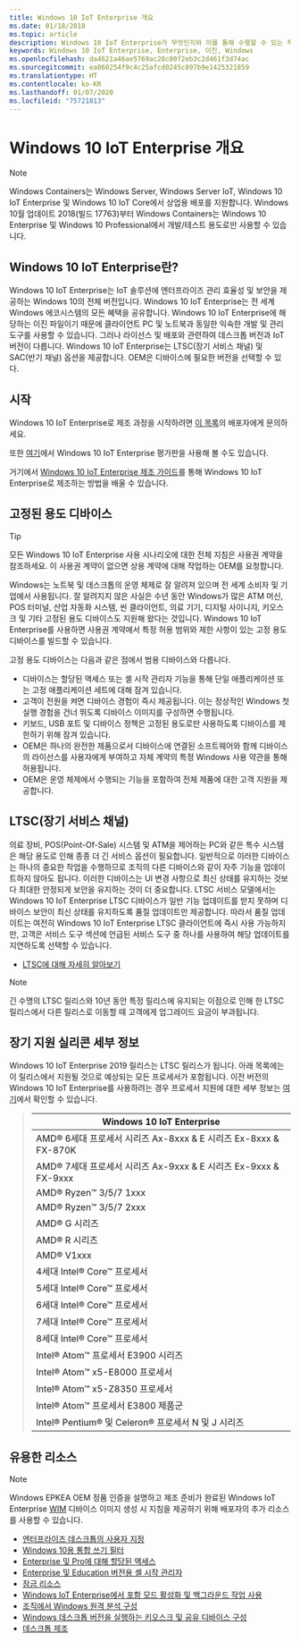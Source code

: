 ```yaml
---
title: Windows 10 IoT Enterprise 개요
ms.date: 01/18/2018
ms.topic: article
description: Windows 10 IoT Enterprise가 무엇인지와 이를 통해 수행할 수 있는 작업에 대해 알아봅니다.
keywords: Windows 10 IoT Enterprise, Enterprise, 이진, Windows
ms.openlocfilehash: da4621a46ae5769ac28c00f2eb3c2d461f3d74ac
ms.sourcegitcommit: ea060254f9c4c25afcd0245c897b9e1425321859
ms.translationtype: HT
ms.contentlocale: ko-KR
ms.lasthandoff: 01/07/2020
ms.locfileid: "75721813"
---
```

# <a name="an-overview-of-windows-10-iot-enterprise"></a>Windows 10 IoT Enterprise 개요

> [!NOTE]
> Windows Containers는 Windows Server, Windows Server IoT, Windows 10 IoT Enterprise 및 Windows 10 IoT Core에서 상업용 배포를 지원합니다.  Windows 10월 업데이트 2018(빌드 17763)부터 Windows Containers는 Windows 10 Enterprise 및 Windows 10 Professional에서 개발/테스트 용도로만 사용할 수 있습니다.

## <a name="what-is-windows-10-iot-enterprise"></a>Windows 10 IoT Enterprise란?
Windows 10 IoT Enterprise는 IoT 솔루션에 엔터프라이즈 관리 효율성 및 보안을 제공하는 Windows 10의 전체 버전입니다. Windows 10 IoT Enterprise는 전 세계 Windows 에코시스템의 모든 혜택을 공유합니다. Windows 10 IoT Enterprise에 해당하는 이진 파일이기 때문에 클라이언트 PC 및 노트북과 동일한 익숙한 개발 및 관리 도구를 사용할 수 있습니다.  그러나 라이선스 및 배포와 관련하여 데스크톱 버전과 IoT 버전이 다릅니다. Windows 10 IoT Enterprise는 LTSC(장기 서비스 채널) 및 SAC(반기 채널) 옵션을 제공합니다. OEM은 디바이스에 필요한 버전을 선택할 수 있다.

## <a name="getting-started"></a>시작 

Windows 10 IoT Enterprise로 제조 과정을 시작하려면 [이 목록](https://go.microsoft.com/fwlink/?linkid=2094697)의 배포자에게 문의하세요.

또한 [여기](https://www.microsoft.com/en-us/evalcenter/evaluate-windows-10-enterprise)에서 Windows 10 IoT Enterprise 평가판을 사용해 볼 수도 있습니다.

거기에서 [Windows 10 IoT Enterprise 제조 가이드](https://docs.microsoft.com/windows-hardware/manufacture/desktop/iot-ent-overview)를 통해 Windows 10 IoT Enterprise로 제조하는 방법을 배울 수 있습니다. 

## <a name="fixed-purpose-devices"></a>고정된 용도 디바이스 

> [!TIP]
> 모든 Windows 10 IoT Enterprise 사용 시나리오에 대한 전체 지침은 사용권 계약을 참조하세요. 이 사용권 계약이 없으면 상용 계약에 대해 작업하는 OEM를 요청합니다. 

Windows는 노트북 및 데스크톱의 운영 체제로 잘 알려져 있으며 전 세계 소비자 및 기업에서 사용됩니다.  잘 알려지지 않은 사실은 수년 동안 Windows가 많은 ATM 머신, POS 터미널, 산업 자동화 시스템, 씬 클라이언트, 의료 기기, 디지털 사이니지, 키오스크 및 기타 고정된 용도 디바이스도 지원해 왔다는 것입니다.  Windows 10 IoT Enterprise를 사용하면 사용권 계약에서 특정 허용 범위와 제한 사항이 있는 고정 용도 디바이스를 빌드할 수 있습니다.  

고정 용도 디바이스는 다음과 같은 점에서 범용 디바이스와 다릅니다.  
* 디바이스는 할당된 액세스 또는 셸 시작 관리자 기능을 통해 단일 애플리케이션 또는 고정 애플리케이션 세트에 대해 잠겨 있습니다.  
* 고객이 전원을 켜면 디바이스 경험이 즉시 제공됩니다. 이는 정상적인 Windows 첫 실행 경험을 건너 뛰도록 디바이스 이미지를 구성하면 수행됩니다. 
* 키보드, USB 포트 및 디바이스 정책은 고정된 용도로만 사용하도록 디바이스를 제한하기 위해 잠겨 있습니다.  
* OEM은 하나의 완전한 제품으로서 디바이스에 연결된 소프트웨어와 함께 디바이스의 라이선스를 사용자에게 부여하고 자체 계약의 특정 Windows 사용 약관을 통해 허용됩니다.
* OEM은 운영 체제에서 수행되는 기능을 포함하여 전체 제품에 대한 고객 지원을 제공합니다.

## <a name="long-term-servicing-channel-ltsc"></a>LTSC(장기 서비스 채널)

의료 장비, POS(Point-Of-Sale) 시스템 및 ATM을 제어하는 PC와 같은 특수 시스템은 해당 용도로 인해 종종 더 긴 서비스 옵션이 필요합니다. 일반적으로 이러한 디바이스는 하나의 중요한 작업을 수행하므로 조직의 다른 디바이스와 같이 자주 기능을 업데이트하지 않아도 됩니다. 이러한 디바이스는 UI 변경 사항으로 최신 상태를 유지하는 것보다 최대한 안정되게 보안을 유지하는 것이 더 중요합니다. LTSC 서비스 모델에서는 Windows 10 IoT Enterprise LTSC 디바이스가 일반 기능 업데이트를 받지 못하며 디바이스 보안이 최신 상태를 유지하도록 품질 업데이트만 제공합니다. 따라서 품질 업데이트는 여전히 Windows 10 IoT Enterprise LTSC 클라이언트에 즉시 사용 가능하지만, 고객은 서비스 도구 섹션에 언급된 서비스 도구 중 하나를 사용하여 해당 업데이트를 지연하도록 선택할 수 있습니다.

* [LTSC에 대해 자세히 알아보기](https://docs.microsoft.com/windows/deployment/update/waas-overview#long-term-servicing-channel)

> [!NOTE]
> 긴 수명의 LTSC 릴리스와 10년 동안 특정 릴리스에 유지되는 이점으로 인해 한 LTSC 릴리스에서 다른 릴리스로 이동할 때 고객에게 업그레이드 요금이 부과됩니다.

## <a name="long-term-support-silicon-details"></a>장기 지원 실리콘 세부 정보

Windows 10 IoT Enterprise 2019 릴리스는 LTSC 릴리스가 됩니다. 아래 목록에는 이 릴리스에서 지원될 것으로 예상되는 모든 프로세서가 포함됩니다. 이전 버전의 Windows 10 IoT Enterprise를 사용하려는 경우 프로세서 지원에 대한 세부 정보는 [여기](https://docs.microsoft.com/windows-hardware/design/minimum/windows-processor-requirements#windows-iot-enterprise--embedded-processor-table)에서 확인할 수 있습니다.

> | Windows 10 IoT Enterprise  |
> |-------------|
> | AMD® 6세대 프로세서 시리즈 Ax-8xxx & E 시리즈 Ex-8xxx & FX-870K | 
> | AMD® 7세대 프로세서 시리즈 Ax-9xxx & E 시리즈 Ex-9xxx & FX-9xxx | 
> | AMD® Ryzen™ 3/5/7 1xxx | 
> | AMD® Ryzen™ 3/5/7 2xxx | 
> | AMD® G 시리즈 | 
> | AMD® R 시리즈 | 
> | AMD® V1xxx | 
> | 4세대 Intel® Core™ 프로세서 | 
> | 5세대 Intel® Core™ 프로세서 |
> | 6세대 Intel® Core™ 프로세서 |
> | 7세대 Intel® Core™ 프로세서 |
> | 8세대 Intel® Core™ 프로세서 |
> | Intel® Atom™ 프로세서 E3900 시리즈 |
> | Intel® Atom™ x5-E8000 프로세서 |
> | Intel® Atom™ x5-Z8350 프로세서 |
> | Intel® Atom™ 프로세서 E3800 제품군 |
> | Intel® Pentium® 및 Celeron® 프로세서 N 및 J 시리즈 |

## <a name="helpful-resources"></a>유용한 리소스
> [!NOTE]
> Windows EPKEA OEM 정품 인증을 설명하고 제조 준비가 완료된 Windows IoT Enterprise [WIM](https://msdn.microsoft.com/library/windows/desktop/dd861280.aspx) 디바이스 이미지 생성 시 지침을 제공하기 위해 배포자의 추가 리소스를 사용할 수 있습니다.

* [엔터프라이즈 데스크톱의 사용자 지정](https://docs.microsoft.com/windows-hardware/customize/enterprise/enterprise-custom-portal)
* [Windows 10용 통합 쓰기 필터](https://docs.microsoft.com/windows-hardware/customize/enterprise/unified-write-filter)
* [Enterprise 및 Pro에 대해 할당된 액세스](https://docs.microsoft.com/windows-hardware/customize/enterprise/assigned-access)
* [Enterprise 및 Education 버전용 셸 시작 관리자](https://docs.microsoft.com/windows-hardware/customize/enterprise/shell-launcher)
* [잠금 리소스](https://docs.microsoft.com/windows-hardware/customize/enterprise/create-a-kiosk-image) 
* [Windows IoT Enterprise에서 포함 모드 활성화 및 백그라운드 작업 사용](https://docs.microsoft.com/windows/iot-core/develop-your-app/embeddedmode)
* [조직에서 Windows 원격 분석 구성](https://docs.microsoft.com/windows/configuration/configure-windows-telemetry-in-your-organization )
* [Windows 데스크톱 버전을 실행하는 키오스크 및 공유 디바이스 구성](https://docs.microsoft.com/windows/configuration/kiosk-shared-pc)
* [데스크톱 제조](https://docs.microsoft.com/windows-hardware/manufacture/desktop/)
